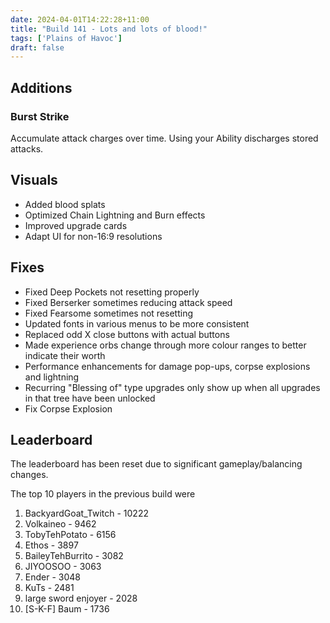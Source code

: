 ```yaml
---
date: 2024-04-01T14:22:28+11:00
title: "Build 141 - Lots and lots of blood!"
tags: ['Plains of Havoc']
draft: false
---
```


## Additions
### Burst Strike
Accumulate attack charges over time. Using your Ability discharges stored attacks.

## Visuals
- Added blood splats
- Optimized Chain Lightning and Burn effects
- Improved upgrade cards
- Adapt UI for non-16:9 resolutions

## Fixes
- Fixed Deep Pockets not resetting properly
- Fixed Berserker sometimes reducing attack speed
- Fixed Fearsome sometimes not resetting
- Updated fonts in various menus to be more consistent
- Replaced odd X close buttons with actual buttons
- Made experience orbs change through more colour ranges to better indicate their worth
- Performance enhancements for damage pop-ups, corpse explosions and lightning
- Recurring "Blessing of" type upgrades only show up when all upgrades in that tree have been unlocked
- Fix Corpse Explosion

## Leaderboard
The leaderboard has been reset due to significant gameplay/balancing changes.

The top 10 players in the previous build were

1. BackyardGoat_Twitch - 10222
2. Volkaineo - 9462
3. TobyTehPotato - 6156
4. Ethos - 3897
5. BaileyTehBurrito - 3082
6. JIYOOSOO - 3063
7. Ender - 3048
8. KuTs - 2481
9. large sword enjoyer - 2028
10. \[S-K-F\] Baum - 1736